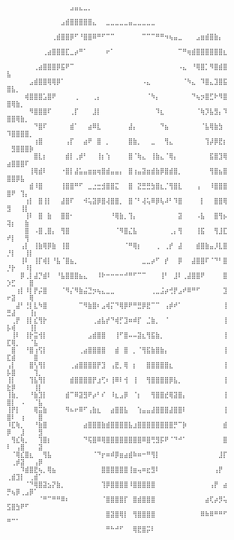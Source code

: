⠀⠀⠀⠀⠀⠀⠀⠀⠀⠀⠀⠀⠀⠀⣠⣤⣄⣀⡀⠀⠀⠀⠀⠀⠀⠀⠀⠀⠀⠀⠀⠀⠀⠀⠀⠀⠀⠀⠀⠀⠀⠀⠀⠀⠀⠀⠀⠀⠀⠀⠀⠀⠀⠀⠀⠀⠀
⠀⠀⠀⠀⠀⠀⠀⠀⠀⠀⠀⠀⣠⣾⣿⣿⣿⣿⣿⣄⠀⠀⣀⣀⣀⣀⣀⣤⣀⣀⣀⣀⣀⠀⠀⠀⠀⠀⠀⠀⠀⠀⠀⠀⠀⠀⠀⠀⠀⠀⠀⠀⠀⠀⠀⠀⠀
⠀⠀⠀⠀⠀⠀⠀⠀⠀⠀⢀⣾⣿⣿⡿⠋⠘⣿⣿⠿⠛⠋⠉⠉⠀⠀⠀⠀⠀⠀⠉⠉⠉⠛⠛⠲⢦⣤⣀⠀⠀⠀⣠⣶⣾⣿⣷⡄⠀⠀⠀⠀⠀⠀⠀⠀⠀
⠀⠀⠀⠀⠀⠀⠀⠀⢀⣴⣿⣿⣿⣏⣀⡴⠛⠁⠀⠀⠀⠀⠖⠁⠀⠀⠀⠀⠀⠀⠀⠀⠀⠀⠀⠀⠀⠀⠉⠛⢶⣾⣿⣿⣿⣿⣿⣿⣆⠀⠀⠀⠀⠀⠀⠀⠀
⠀⠀⠀⠀⠀⠀⢀⣴⣿⣿⣿⡿⣯⠟⠉⠀⠀⠀⠀⠀⠀⠀⠀⠀⠀⠀⠀⠀⠀⠀⠀⠀⠀⠀⠀⠀⠀⠀⠠⣄⠀⠘⢿⣿⡁⠻⣿⣾⣿⣧⠀⠀⠀⠀⠀⠀⠀
⠀⠀⠀⠀⠀⣠⣾⣿⣿⢿⢿⡿⠁⠀⠀⠀⠀⠀⠀⠀⠀⠀⠀⠀⠀⠀⠀⠀⠀⠀⠠⣄⠀⠀⠀⠀⠀⠀⠀⠈⠳⣄⠀⠹⣿⣄⣹⣿⣯⣿⣧⡀⠀⠀⠀⠀⠀
⠀⠀⠀⠀⢾⣿⣿⣿⣡⣿⠟⠀⠀⠀⠀⢀⠀⠀⠀⢀⡄⠀⠀⠀⠀⠀⠀⠀⠀⠀⠀⠈⠳⡄⠀⠀⠀⠀⠀⠀⠀⠙⢦⡲⣿⣋⠗⠻⣿⣿⢿⣷⡀⠀⠀⠀⠀
⠀⠀⠀⠀⠀⠻⣿⣿⣿⠏⠀⠀⠀⠀⢀⡏⠀⠀⠀⣸⡇⠀⠀⠀⠀⠀⠀⠀⠀⠀⠀⠀⠀⠹⣆⠀⠀⠀⠀⠀⠀⠀⠈⢷⡹⣧⣻⡄⠹⣿⣿⢿⣷⡀⠀⠀⠀
⠀⠀⠀⠀⠀⠀⠙⣿⠏⠀⠀⠀⠀⠀⣾⠁⠀⠀⣴⠿⣇⠀⠀⠀⠀⠀⠀⣼⡄⠀⠀⠀⠀⠀⠙⣦⠀⠀⠀⠀⠀⠀⠀⠈⣧⢿⣷⣳⠀⠹⣿⣿⣿⣿⡀⠀⠀
⠀⠀⠀⠀⠀⠀⢰⣿⠀⠀⠀⠀⠀⢠⡏⠀⠀⣴⠟⠀⣿⠀⡀⠀⠀⠀⠀⣿⣷⡀⠀⠀⣀⠀⠀⢻⣄⠀⠀⠀⠀⠀⠀⠀⢹⡼⡿⣟⡆⠀⣻⣿⣿⣿⡷⠀⠀
⠀⠀⠀⠀⠀⠀⣿⣇⡆⠀⠀⠀⠀⣾⡇⢀⡾⠃⠀⠀⢸⡆⢱⠀⠀⠀⠀⣿⠈⢷⣄⠀⢸⣷⣄⠈⢿⡄⠀⠀⠀⠀⠀⠀⠀⣯⣿⣹⢿⣴⣿⣿⣿⠏⠀⠀⠀
⠀⠀⠀⠀⠀⢸⢿⣾⠇⠀⠀⠀⠐⣿⡇⣼⣥⣤⣶⣶⢶⣿⣾⣤⣤⡄⠀⣿⢰⣤⣽⣶⣾⣷⡿⣿⣾⣿⡀⠀⠀⠀⠀⠀⠀⢻⣿⣦⣿⣿⣿⡿⣧⠀⠀⠀⠀
⠀⠀⠀⠀⠀⣾⠸⣿⠀⠀⠀⠀⢸⣿⣿⠛⠋⠀⣀⣐⣒⣺⣿⣿⣍⠀⠀⣿⠀⣝⣛⣛⣳⣿⣆⡈⢻⣿⣇⠀⠀⠀⢠⠀⠀⠸⣿⣿⣿⣿⠟⠀⢹⡄⠀⠀⠀
⠀⠀⠀⠀⢰⡇⠀⣿⢸⡇⠀⠀⣼⣿⠏⠀⠀⠺⢥⣽⡿⣿⢼⣿⣿⡀⠀⣿⠈⠃⢼⢥⠿⡿⢧⠼⠃⠹⣿⠀⠀⠀⠀⡇⠀⠀⣿⣿⢿⣻⠀⠀⢸⡇⠀⠀⠀
⠀⠀⠀⠀⢸⠇⠀⣿⠀⣷⠀⠀⣿⣿⠂⠀⠀⠀⠀⠀⠀⠀⠀⠘⢿⣷⡀⢹⡄⠀⠀⠀⠀⠀⠀⠀⠀⠀⣽⠀⠀⠀⠠⣧⠀⠀⣿⢻⡦⢽⡆⠀⠀⣷⠀⠀⠀
⠀⠀⠀⠀⣿⠀⠠⣿⢀⣿⡄⠀⢻⣿⠀⠀⠀⠀⠀⠀⠀⠀⠀⠀⠈⠻⣿⣌⣧⠀⠀⠀⠀⠀⠀⠀⢀⡄⢻⠀⠀⠀⢸⣯⠀⠀⢻⣸⣏⠞⡇⠀⠀⢻⠀⠀⠀
⠀⠀⠀⢠⡇⠀⢸⣷⢿⡿⣷⠀⢸⣿⠀⠀⠀⠀⠀⠀⠀⠀⠀⠀⠀⠀⠈⠛⢿⡆⠀⠀⠀⢀⠀⢀⡞⠀⣼⠀⠀⠀⣾⣿⣷⣤⡸⣇⣿⡘⡇⠀⠀⢸⡇⠀⠀
⠀⠀⠀⢸⠇⠀⢸⡏⢾⡇⠘⣧⠈⣿⣦⡀⠀⠀⠀⠀⠀⠀⠀⠀⠀⠀⠀⠀⠀⠀⣀⣀⡴⠋⠀⡞⠀⠀⡿⠀⠀⣼⣿⣿⠏⠈⠙⠃⣿⡘⡗⠀⠀⠸⡇⠀⠀
⠀⠀⠀⡿⢀⡇⣼⡙⣾⠇⠀⠘⣧⣿⣿⣿⣦⣄⠀⠀⠸⠗⠒⠒⠒⠒⠚⠛⠋⠉⠉⠀⠀⠀⢸⠃⠀⣸⠇⢀⣼⣿⣿⠟⠀⠀⠀⠀⣿⡱⣋⠀⠀⠀⣿⠀⠀
⠀⠀⢰⡇⠸⡇⡟⡬⣿⠀⠀⠀⠈⠻⡌⠻⣷⣬⣙⡲⢦⣄⣀⣀⠀⠀⠀⠀⠀⠀⠀⠀⢀⣀⣨⡴⢚⡟⣠⠞⠿⠛⠋⠀⠀⠀⠀⠀⣹⠖⣽⠀⠀⠀⢿⠀⠀
⠀⠀⣼⠃⢘⡇⣇⠳⣿⠀⠀⠀⠀⠀⠀⠀⠉⠻⣷⣿⠆⣠⢾⡍⠙⢿⡿⠟⠛⣛⡿⣟⠉⠉⠀⢠⡾⠞⠁⠀⠀⠀⠀⠀⠀⠀⠀⠀⢸⣛⣼⠀⠀⠀⢸⡆⠀
⠀⢀⡟⠀⢸⡇⣎⢻⡗⠀⠀⠀⠀⠀⠀⠀⠀⠀⠀⢀⣴⣧⡞⠙⢾⡋⣹⠶⠾⡏⠀⣈⣷⡀⠀⠈⠀⠀⠀⠀⠀⠀⠀⠀⠀⠀⠀⠀⢸⡧⢾⠀⠀⠀⢸⡇⠀
⠀⢸⠇⠀⢸⡗⣭⢺⡇⠀⠀⠀⠀⠀⠀⠀⠀⠀⣠⣾⣿⣿⠀⠀⢸⠋⣿⠤⠤⣽⣆⢻⣯⣷⡀⠀⠀⠀⠀⠀⠀⠀⠀⠀⠀⠀⠀⠀⢸⣏⢿⡀⠀⠀⠈⣧⠀
⠀⣿⠀⠀⠘⣿⢰⢫⡇⠀⠀⠀⠀⠀⠀⠀⢀⣴⣿⣿⣿⣿⠀⠀⣾⠀⣿⠀⡀⠈⢻⣯⣷⣿⣷⡄⠀⠀⠀⠀⠀⠀⠀⠀⠀⠀⠀⠀⢸⣏⣾⠀⠀⠀⠀⣿⠀
⢠⡇⠀⠀⠀⣿⢣⢻⡇⠀⠀⠀⠀⠀⢀⣴⣿⣿⣿⣿⡟⣹⠀⢠⣟⡀⢿⠀⡆⠀⠀⣿⣿⣿⣿⣿⣆⠀⠀⠀⠀⠀⠀⠀⠀⠀⠀⠀⢸⡧⣿⠀⠀⠀⠀⢹⡀
⢸⡇⠀⠀⠀⢹⣧⢻⡇⠀⠀⠀⠀⠀⣾⣿⣿⣿⣿⡟⣰⢋⠆⢸⠿⠇⢺⠀⢸⠀⠀⢻⣿⣿⣿⣿⡿⣧⡀⠀⠀⠀⠀⠀⠀⠀⠀⠀⢸⣗⡿⠀⠀⠀⠀⢸⡇
⢸⣷⡀⠀⠀⠘⣷⣹⡇⠀⠀⠀⠀⣾⠉⠿⣽⣻⠟⡴⠃⠎⠀⠸⣆⣠⡿⠀⠈⡆⠀⠀⢻⣿⣿⣞⢿⣽⣿⡄⠀⠀⠀⠀⠀⠀⠀⠀⢸⣿⡇⠀⠠⠀⠀⠈⣧
⢸⡟⡇⠀⠀⠀⢿⣭⣷⠀⠀⠀⠀⠻⠦⠖⠿⠋⢠⣷⣆⠀⠀⣴⣿⣿⣧⠀⠀⢱⣤⣤⣼⣿⣿⣿⣼⣿⣿⠇⠀⠀⠀⠀⠀⠀⠀⠀⢸⣿⠇⠀⢰⠀⠀⠀⣿
⠸⣏⢷⡀⠀⠀⠘⣷⣿⠀⠀⠀⠀⠀⠀⠀⠀⣴⣿⣿⣿⣷⣾⣿⣿⣿⣿⣧⣰⣿⣿⣿⣿⣿⣿⣿⣿⡛⠉⡷⠀⠀⠀⠀⠀⠀⠀⠀⣾⡿⠀⠀⣸⠀⠀⠀⣻
⠀⢻⣎⢷⡀⠀⠀⢹⣿⡆⠀⠀⠀⠀⠀⠀⠀⠙⢯⣿⠿⢿⣿⣿⣿⣿⣿⣿⣿⣿⠿⣿⢛⣻⡯⠟⠈⠙⠚⠁⠀⠀⠀⠀⠀⠀⠀⠀⣿⠇⠀⢠⣿⠀⠀⠀⣽
⠀⠈⢿⣎⣿⣆⠀⠀⢻⣧⠀⠀⠀⠀⠀⠀⠀⠀⠀⠈⠙⡖⠶⠾⡿⣶⣴⣾⠷⠶⠒⠛⢻⡇⠀⠀⠀⠀⠀⠀⠀⠀⠀⠀⠀⠀⠀⣸⡏⠀⢀⡾⣽⠀⠀⢠⡿
⠀⠀⠀⠹⣾⣿⣟⢦⡀⢿⣦⠀⠀⠀⠀⠀⠀⠀⠀⠀⠀⣿⣿⣿⣿⣿⣿⢸⣶⢤⠶⣖⣻⠇⠀⠀⠀⠀⠀⠀⠀⠀⠀⠀⠀⠀⢠⡟⠀⢀⣾⣹⡇⠀⢀⣾⠁
⠀⠀⠀⠀⠈⠙⢿⣿⣽⣢⡝⣷⡀⠀⠀⠀⠀⠀⠀⠀⠀⢹⡿⣿⣿⣿⣿⠸⣿⣿⣿⣿⣿⠀⠀⠀⠀⠀⠀⠀⠀⠀⠀⠀⠀⢠⡟⠀⣴⡛⢦⡿⢀⣠⡿⠁⠀
⠀⠀⠀⠀⠀⠀⠀⠈⠛⠉⠛⠛⠿⠆⠀⠀⠀⠀⠀⠀⠀⠈⣿⣿⣿⣿⡏⠀⣿⣾⣿⣿⣿⠀⠀⠀⠀⠀⠀⠀⠀⠀⠀⠀⣴⢏⡴⡻⢥⣫⣿⣳⠟⠋⠀⠀⠀
⠀⠀⠀⠀⠀⠀⠀⠀⠀⠀⠀⠀⠀⠀⠀⠀⠀⠀⠀⠀⠀⠀⣿⣽⣿⢿⡇⠀⢻⣿⣿⣿⣿⠀⠀⠀⠀⠀⠀⠀⠀⠀⠀⠿⠷⠿⠛⠛⠋⠛⠉⠁⠀⠀⠀⠀⠀
⠀⠀⠀⠀⠀⠀⠀⠀⠀⠀⠀⠀⠀⠀⠀⠀⠀⠀⠀⠀⠀⠀⠛⠓⠚⠋⠀⠀⢿⣟⣿⡭⠇⠀⠀⠀⠀⠀⠀⠀⠀⠀⠀⠀⠀⠀⠀⠀⠀⠀⠀⠀⠀⠀⠀⠀⠀
